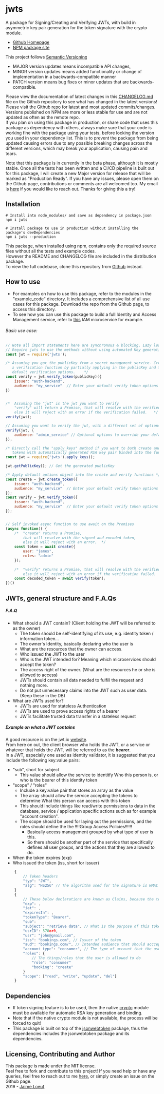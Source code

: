 # jwts
A package for Signing/Creating and Verifying JWTs, with build in asymmetric key pair generation for the token signature with the crypto module.  
- [Github Homepage](https://github.com/Jaimeloeuf/jwts)  
- [NPM package site](https://www.npmjs.com/package/jwts)  

This project follows [Semantic Versioning](https://semver.org/)
- MAJOR version updates means incompatible API changes,
- MINOR version updates means added functionality or change of implementation in a backwards-compatible manner
- PATCH version means bug fixes or minor updates that are backwards-compatible.

Please view the documentation of latest changes in this [CHANGELOG.md](https://github.com/Jaimeloeuf/jwts/blob/master/CHANGELOG.md) file on the Github repository to see what has changed in the latest versions!  
Please visit the Github [repo](https://github.com/Jaimeloeuf/jwts) for latest and most updated commits/changes. Versions published on NPM are more or less stable for use and are not updated as often as the remote repo.  
If you plan on using this package in production, or share code that uses this package as dependency with others, always make sure that your code is working fine with the package using your tests, before locking the version you used in your dependency list. This is to prevent the package from being updated causing errors due to any possible breaking changes across the different versions, which may break your application, causing pain and tears.

Note that this package is in currently in the beta phase, although it is mostly stable. Once all the tests has been written and a CI/CD pipeline is built out for this package, I will create a new Major version for release that will be marked as "Production Ready". If you have any issues, please open them on the Github page, contributions or comments are all welcomed too. My email is [here](mailto:jaimeloeuf@gmail.com) if you would like to reach out. Thanks for giving this a try!


## Installation
```cli
# Install into node_modules/ and save as dependency in package.json
npm i jwts

# Install package to use in production without installing the package's devDependencies
npm i jwts --production
```
This package, when installed using npm, contains only the required source files without all the tests and example codes.  
However the README and CHANGELOG file are included in the distribution package.  
To view the full codebase, clone this repository from [Github](https://github.com/Jaimeloeuf/jwts) instead.


## How to use
- For examples on how to use this package, refer to the modules in the "example_code" directory. It includes a comprehensive list of all use cases for this package. Download the repo from the Github page, to access this directory.
- To see how you can use this package to build a full Identity and Access Management service, refer to [this](https://github.com/Jaimeloeuf/police-man) IAM microservice for example.
###### Basic use case:
```js
// Note all import statements here are synchronous & blocking. Lazy loading is recommended if the use is optional.
// Require jwts to use the methods without using automated Key generation and binding
const jwt = require('jwts');

/* Assuming you got the publicKey from a secret management service. Create
   a verification function by partially applying in the publicKey and the
   default verification options.	*/
const verify = jwt.verify_token(publicKey)({
	issuer: "auth-backend",
    audience: "my_service"	// Enter your default verify token options
})


/*  Assuming the "jwt" is the jwt you want to verify
    "verify" will return a Promise, that will resolve with the verified and decoded token,
    else it will reject with an error if the verification failed.   */
verify(jwt);

// Assuming you want to verify the jwt, with a different set of options
verify(jwt, {
	audience: "admin_service" // Optional options to override your default options
});
```
```js
/* Directly call the "apply_keys" method if you want to both create and verify the
   tokens with automatically generated RSA key pair binded into the functions.	*/
const jwt = require('jwts').apply_keys();

jwt.getPublicKey(); // Get the generated publicKey

/* Apply default options object into the create and verify functions */
const create = jwt.create_token({
    issuer: "auth-backend",
    audience: "my_service"	// Enter your default verify token options
});
const verify = jwt.verify_token({
    issuer: "auth-backend",
    audience: "my_service"	// Enter your default verify token options
});


// Self invoked async function to use await on the Promises
(async function() {
    /*  "create" returns a Promise,
        that will resolve with the signed and encoded token,
        else it will reject with an error.  */
    const token = await create({
        user: "james",
        roles: "admin"
    });
    
    /*  "verify" returns a Promise, that will resolve with the verified and decoded token,
        else it will reject with an error if the verification failed.   */
    const decoded_token = await verify(token);
})()
```


## JWTs, general structure and F.A.Qs
##### F.A.Q
- What should a JWT contain?   (Client holding the JWT will be referred to as the owner)
  - The token should be self-identifying of its use, e.g. identity token / information token...
  - The owner's Identity, basically declaring who the user is
  - What are the resources that the owner can access.
  - Who issued the JWT to the user
  - Who is the JWT intended for? Meaning which microservices should accept the token?
  - The access right of the owner. (What are the resources he or she is allowed to access)
  - JWTs should contain all data needed to fulfill the request and nothing more.
  - Do not put unnecessary claims into the JWT such as user data. (Keep these in the DB)
- What are JWTs used for?
  - JWTs are used for stateless Authentication
  - JWTs are used to prove access rights of a bearer
  - JWTs facilitate trusted data transfer in a stateless request
##### Example on what a JWT contains
A good resource is on the jwt.io [website](https://jwt.io/introduction/).  
From here on out, the client browser who holds the JWT, or a service or whatever that holds the JWT, will be referred to as the **bearer**.  
In a JWT, especially one used as identity validator, it is suggested that you include the following key:value pairs:
- "sub", short for subject
    - This value should allow the service to identitfy Who this person is, or who is the bearer of this identity token
- "scope"  /  "roles"
    - Include a key:value pair that stores an array as the value
    - The array should allow the service accepting the tokens to determine What this person can access with this token
    - This should include things like read/write permissions to data in the database, service / application specific actions such as for example "account creation".
    - The scope should be used for laying out the permissions, and the roles should define the the !!!!Group Access Policies!!!!!!
        - Basically access management grouped by what type of user is this.
        - So there should be another part of the service that specifically defines all user groups, and the actions that they are allowed to do.
- When the token expires (exp)
- Who issued the token (iss, short for issuer)
```js
    {
    	// Token headers
        "typ": "JWT",
        "alg": "HS256" // The algorithm used for the signature is HMAC SHA-256
    }
    {
        // These below declarations are known as Claims, because the token creator claims a set of assertions that can be used to ‘know’ things about the subject. Because the token is signed with a secret key, you can verify its signature and implicitly trust what is claimed.
        "exp": ,
        "iat": ,
        "expiresIn": ,
        "tokenType": "Bearer",
        "sub":
        "subject": "retrieve data", // What is the purpose of this token/request?
        "usrID": 578ec9,
        "usr": "john@gmail.com",
        "iss": "bookings.com", // Issuer of the token
        "aud": "bookings.com/", // Intended audience that should acccept the token
        "account type": "consumer", // The type of account that the user has
        "roles": {
            // The things/roles that the user is allowed to do
            "role": "consumer"
            "booking": "create"
        }
        "scope": ["read", "write", "update", "del"]
    }
```


## Dependencies
- If token signing feature is to be used, then the native [crypto](https://nodejs.org/api/crypto.html) module must be available for automatic RSA key generation and binding.
- Note that if the native crypto module is not available, the process will be forced to quit!
- This package is built on top of the [jsonwebtoken](https://www.npmjs.com/package/jsonwebtoken) package, thus the dependencies includes the jsonwebtoken package and its dependencies.


## Licensing, Contributing and Author
This package is made under the MIT license.  
Feel free to fork and contribute to this project! If you need help or have any queries, feel free to reach out to me [here](mailto:jaimeloeuf@gmail.com), or simply create an issue on the Github page.  
2019 - [Jaime Loeuf](https://github.com/Jaimeloeuf)